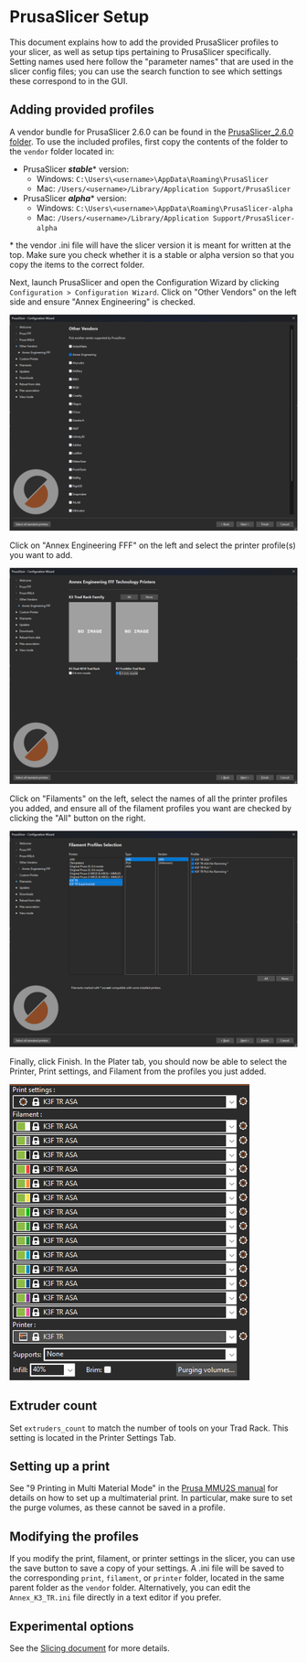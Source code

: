 # PrusaSlicer Setup

This document explains how to add the provided PrusaSlicer profiles
to your slicer, as well as setup tips pertaining to PrusaSlicer
specifically. Setting names used here follow the "parameter names"
that are used in the slicer config files; you can use the search
function to see which settings these correspond to in the GUI.

## Adding provided profiles
A vendor bundle for PrusaSlicer 2.6.0 can be found in the
[PrusaSlicer_2.6.0 folder](/Slicer_Config/PrusaSlicer_2.6.0). To use
the included profiles, first copy the contents of the folder to the
`vendor` folder located in:

- PrusaSlicer ***stable***\* version:
  - Windows: `C:\Users\<username>\AppData\Roaming\PrusaSlicer`
  - Mac: `/Users/<username>/Library/Application Support/PrusaSlicer`
- PrusaSlicer ***alpha***\* version:
  - Windows: `C:\Users\<username>\AppData\Roaming\PrusaSlicer-alpha`
  - Mac: `/Users/<username>/Library/Application Support/PrusaSlicer-alpha`

\* the vendor .ini file will have the slicer version it is meant for
written at the top. Make sure you check whether it is a stable or
alpha version so that you copy the items to the correct folder.

Next, launch PrusaSlicer and open the Configuration Wizard by clicking
`Configuration > Configuration Wizard`. Click on "Other Vendors" on
the left side and ensure "Annex Engineering" is checked.

![Check "Annex Engineering"](images/ps_wizard_vendor.png?raw=true)

Click on "Annex Engineering FFF" on the left and select the printer
profile(s) you want to add.

![Select printer profiles](images/ps_wizard_printer.png?raw=true)

Click on "Filaments" on the left, select the names of all the printer
profiles you added, and ensure all of the filament profiles you want
are checked by clicking the "All" button on the right.

![Select filament profiles](images/ps_wizard_filament.png?raw=true)

Finally, click Finish. In the Plater tab, you should now be able to
select the Printer, Print settings, and Filament from the profiles
you just added.

![Plater: select profiles](images/ps_profile_selection.png?raw=true)

## Extruder count

Set `extruders_count` to match the number of tools on your Trad Rack.
This setting is located in the Printer Settings Tab.

## Setting up a print

See "9 Printing in Multi Material Mode" in the 
[Prusa MMU2S manual](https://www.prusa3d.com/downloads/manual/prusa3d_manual_mmu2s_en.pdf)
for details on how to set up a multimaterial print. In particular,
make sure to set the purge volumes, as these cannot be saved in a
profile.

## Modifying the profiles

If you modify the print, filament, or printer settings in the slicer,
you can use the save button to save a copy of your settings. A .ini
file will be saved to the corresponding `print`, `filament`, or
`printer` folder, located in the same parent folder as the `vendor`
folder. Alternatively, you can edit the `Annex_K3_TR.ini` file
directly in a text editor if you prefer.

## Experimental options

See the [Slicing document](Slicing.md#experimental-options) for more
details.
